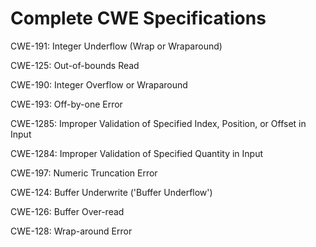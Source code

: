 

# Complete CWE Specifications

CWE-191: Integer Underflow (Wrap or Wraparound)

CWE-125: Out-of-bounds Read

CWE-190: Integer Overflow or Wraparound

CWE-193: Off-by-one Error

CWE-1285: Improper Validation of Specified Index, Position, or Offset in Input

CWE-1284: Improper Validation of Specified Quantity in Input

CWE-197: Numeric Truncation Error

CWE-124: Buffer Underwrite ('Buffer Underflow')

CWE-126: Buffer Over-read

CWE-128: Wrap-around Error